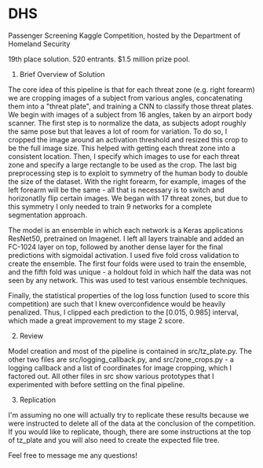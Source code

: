 # DHS
Passenger Screening Kaggle Competition, hosted by the Department of Homeland Security

19th place solution. 520 entrants. $1.5 million prize pool.

1. Brief Overview of Solution

The core idea of this pipeline is that for each threat zone (e.g. right forearm) we are cropping images of a subject from various angles, concatenating them into a "threat plate", and training a CNN to classify those threat plates. We begin with images of a subject from 16 angles, taken by an airport body scanner. The first step is to normalize the data, as subjects adopt roughly the same pose but that leaves a lot of room for variation. To do so, I cropped the image around an activation threshold and resized this crop to be the full image size. This helped with getting each threat zone into a consistent location. Then, I specify which images to use for each threat zone and specify a large rectangle to be used as the crop. The last big preprocessing step is to exploit to symmetry of the human body to double the size of the dataset. With the right forearm, for example, images of the left forearm will be the same - all that is necessary is to switch and horizonatlly flip certain images. We began with 17 threat zones, but due to this symmetry I only needed to train 9 networks for a complete segmentation approach. 

The model is an ensemble in which each network is a Keras applications ResNet50, pretrained on Imagenet. I left all layers trainable and added an FC-1024 layer on top, followed by another dense layer for the final predictions with sigmoidal activation. I used five fold cross validation to create the ensemble. The first four folds were used to train the ensemble, and the fifth fold was unique - a holdout fold in which half the data was not seen by any network. This was used to test various ensemble techniques.

Finally, the statistical properties of the log loss function (used to score this competition) are such that I knew overconfidence would be heavily penalized. Thus, I clipped each prediction to the [0.015, 0.985] interval, which made a great improvement to my stage 2 score.

2. Review 

Model creation and most of the pipeline is contained in src/tz_plate.py. The other two files are src/logging_callback.py, and src/zone_crops.py - a logging callback and a list of coordinates for image cropping, which I factored out. All other files in src show various prototypes that I experimented with before settling on the final pipeline. 

3. Replication

I'm assuming no one will actually try to replicate these results because we were instructed to delete all of the data at the conclusion of the competition. If you would like to replicate, though, there are some instructions at the top of tz_plate and you will also need to create the expected file tree.

Feel free to message me any questions!
